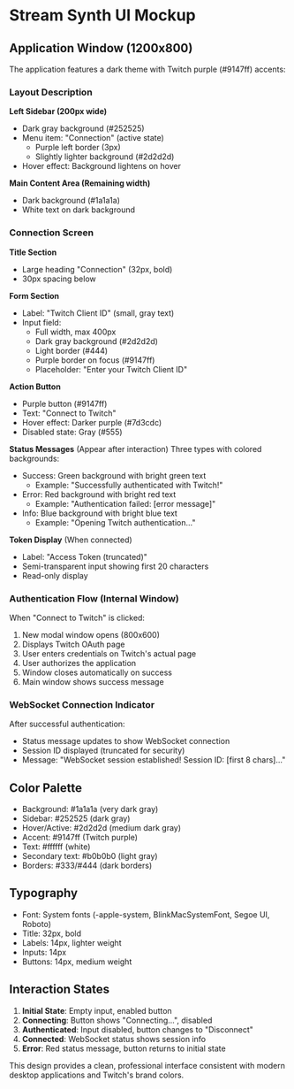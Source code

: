 # Stream Synth UI Mockup

## Application Window (1200x800)

The application features a dark theme with Twitch purple (#9147ff) accents:

### Layout Description

**Left Sidebar (200px wide)**
- Dark gray background (#252525)
- Menu item: "Connection" (active state)
  - Purple left border (3px)
  - Slightly lighter background (#2d2d2d)
- Hover effect: Background lightens on hover

**Main Content Area (Remaining width)**
- Dark background (#1a1a1a)
- White text on dark background

### Connection Screen

**Title Section**
- Large heading "Connection" (32px, bold)
- 30px spacing below

**Form Section**
- Label: "Twitch Client ID" (small, gray text)
- Input field:
  - Full width, max 400px
  - Dark gray background (#2d2d2d)
  - Light border (#444)
  - Purple border on focus (#9147ff)
  - Placeholder: "Enter your Twitch Client ID"

**Action Button**
- Purple button (#9147ff)
- Text: "Connect to Twitch"
- Hover effect: Darker purple (#7d3cdc)
- Disabled state: Gray (#555)

**Status Messages** (Appear after interaction)
Three types with colored backgrounds:
- Success: Green background with bright green text
  - Example: "Successfully authenticated with Twitch!"
- Error: Red background with bright red text
  - Example: "Authentication failed: [error message]"
- Info: Blue background with bright blue text
  - Example: "Opening Twitch authentication..."

**Token Display** (When connected)
- Label: "Access Token (truncated)"
- Semi-transparent input showing first 20 characters
- Read-only display

### Authentication Flow (Internal Window)

When "Connect to Twitch" is clicked:
1. New modal window opens (800x600)
2. Displays Twitch OAuth page
3. User enters credentials on Twitch's actual page
4. User authorizes the application
5. Window closes automatically on success
6. Main window shows success message

### WebSocket Connection Indicator

After successful authentication:
- Status message updates to show WebSocket connection
- Session ID displayed (truncated for security)
- Message: "WebSocket session established! Session ID: [first 8 chars]..."

## Color Palette

- Background: #1a1a1a (very dark gray)
- Sidebar: #252525 (dark gray)
- Hover/Active: #2d2d2d (medium dark gray)
- Accent: #9147ff (Twitch purple)
- Text: #ffffff (white)
- Secondary text: #b0b0b0 (light gray)
- Borders: #333/#444 (dark borders)

## Typography

- Font: System fonts (-apple-system, BlinkMacSystemFont, Segoe UI, Roboto)
- Title: 32px, bold
- Labels: 14px, lighter weight
- Inputs: 14px
- Buttons: 14px, medium weight

## Interaction States

1. **Initial State**: Empty input, enabled button
2. **Connecting**: Button shows "Connecting...", disabled
3. **Authenticated**: Input disabled, button changes to "Disconnect"
4. **Connected**: WebSocket status shows session info
5. **Error**: Red status message, button returns to initial state

This design provides a clean, professional interface consistent with modern desktop applications and Twitch's brand colors.
